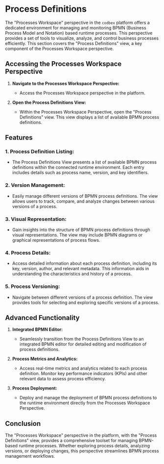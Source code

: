 # Process Definitions

The "Processes Workspace" perspective in the `codbex` platform offers a dedicated environment for managing and monitoring BPMN (Business Process Model and Notation) based runtime processes. This perspective provides a set of tools to visualize, analyze, and control business processes efficiently. This section covers the "Process Definitions" view, a key component of the Processes Workspace perspective.

## Accessing the Processes Workspace Perspective

1. **Navigate to the Processes Workspace Perspective:**
   - Access the Processes Workspace perspective in the platform.

2. **Open the Process Definitions View:**
   - Within the Processes Workspace Perspective, open the "Process Definitions" view. This view displays a list of available BPMN process definitions.

## Features

### 1. **Process Definition Listing:**
   - The Process Definitions View presents a list of available BPMN process definitions within the connected runtime environment. Each entry includes details such as process name, version, and key identifiers.

### 2. **Version Management:**
   - Easily manage different versions of BPMN process definitions. The view allows users to track, compare, and analyze changes between various versions of a process.

### 3. **Visual Representation:**
   - Gain insights into the structure of BPMN process definitions through visual representations. The view may include BPMN diagrams or graphical representations of process flows.

### 4. **Process Details:**
   - Access detailed information about each process definition, including its key, version, author, and relevant metadata. This information aids in understanding the characteristics and history of a process.

### 5. **Process Versioning:**
   - Navigate between different versions of a process definition. The view provides tools for selecting and exploring specific versions of a process.

## Advanced Functionality

1. **Integrated BPMN Editor:**
   - Seamlessly transition from the Process Definitions View to an integrated BPMN editor for detailed editing and modification of process definitions.

2. **Process Metrics and Analytics:**
   - Access real-time metrics and analytics related to each process definition. Monitor key performance indicators (KPIs) and other relevant data to assess process efficiency.

3. **Process Deployment:**
   - Deploy and manage the deployment of BPMN process definitions to the runtime environment directly from the Processes Workspace Perspective.

## Conclusion

The "Processes Workspace" perspective in the platform, with the "Process Definitions" view, provides a comprehensive toolset for managing BPMN-based runtime processes. Whether exploring process details, analyzing versions, or deploying changes, this perspective streamlines BPMN process management workflows.
